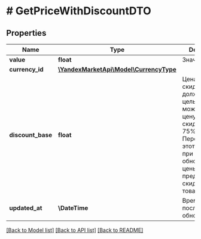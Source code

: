 # # GetPriceWithDiscountDTO

## Properties

Name | Type | Description | Notes
------------ | ------------- | ------------- | -------------
**value** | **float** | Значение. |
**currency_id** | [**\YandexMarketApi\Model\CurrencyType**](CurrencyType.md) |  |
**discount_base** | **float** | Цена до скидки.  Число должно быть целым. Вы можете указать цену со скидкой от 5 до 75%.  Передавайте этот параметр при каждом обновлении цены, если предоставляете скидку на товар. | [optional]
**updated_at** | **\DateTime** | Время последнего обновления. |

[[Back to Model list]](../../README.md#models) [[Back to API list]](../../README.md#endpoints) [[Back to README]](../../README.md)
